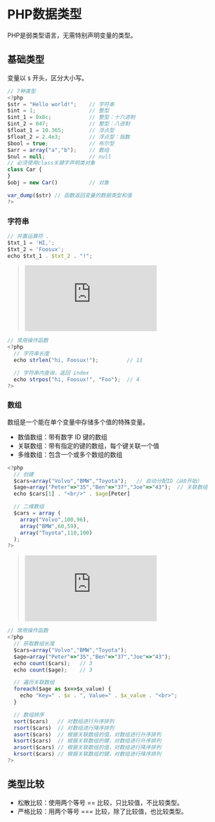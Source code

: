 # PHP数据类型
<!-- toc -->

PHP是弱类型语言，无需特别声明变量的类型。

## 基础类型

变量以 `$` 开头，区分大小写。

```js
// 7种类型
<?php
$str = "Hello world!";    // 字符串
$int = 1;                 // 整型
$int_1 = 0x8c;            // 整型：十六进制
$int_2 = 047;             // 整型：八进制
$float_1 = 10.365;        // 浮点型
$float_2 = 2.4e3;         // 浮点型：指数
$bool = true;             // 布尔型
$arr = array("a","b");    // 数组
$nul = null;              // null
// 必须使用class关键字声明类对象
class Car {
}
$obj = new Car()          // 对象

var_dump($str) // 函数返回变量的数据类型和值
?>
```

### 字符串

```js
// 并置运算符 .
$txt_1 = 'HI,';
$txt_2 = 'Foosux';
echo $txt_1 . $txt_2 . "!";
```

> ![字符串操作函数](https://www.runoob.com/php/php-ref-string.html)

```js
// 常用操作函数
<?php
  // 字符串长度
  echo strlen("hi, Foosux!");         // 11

  // 字符串内查询，返回 index
  echo strpos("hi, Foosux!", "Foo");  // 4
?>
```

### 数组

数组是一个能在单个变量中存储多个值的特殊变量。

- 数值数组：带有数字 ID 键的数组
- 关联数组：带有指定的键的数组，每个键关联一个值
- 多维数组：包含一个或多个数组的数组

```js
<?php
  // 创建
  $cars=array("Volvo","BMW","Toyota");   // 自动分配ID（从0开始）
  $age=array("Peter"=>"35","Ben"=>"37","Joe"=>"43");  // 关联数组
  echo $cars[1] . "<br/>" . $age[Peter]

  // 二维数组
  $cars = array (
    array("Volvo",100,96),
    array("BMW",60,59),
    array("Toyota",110,100)
  );
?>
```

> ![数组操作函数](https://www.runoob.com/php/php-ref-array.html)

```js
// 常用操作函数
<?php
  // 获取数组长度
  $cars=array("Volvo","BMW","Toyota");
  $age=array("Peter"=>"35","Ben"=>"37","Joe"=>"43");
  echo count($cars);   // 3
  echo count($age);    // 3

  // 遍历关联数组
  foreach($age as $x=>$x_value) {
    echo "Key=" . $x . ", Value=" . $x_value . "<br>";
  }

  // 数组排序
  sort($cars)   // 对数组进行升序排列
  rsort($cars)  // 对数组进行降序排列
  asort($cars)  // 根据关联数组的值，对数组进行升序排列
  ksort($cars)  // 根据关联数组的键，对数组进行升序排列
  arsort($cars) // 根据关联数组的值，对数组进行降序排列
  krsort($cars) // 根据关联数组的键，对数组进行降序排列
?>
```

## 类型比较

- 松散比较：使用两个等号 == 比较，只比较值，不比较类型。
- 严格比较：用两个等号 === 比较，除了比较值，也比较类型。
